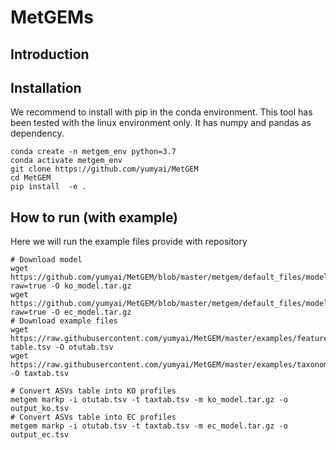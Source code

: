 # MetGEMs

## Introduction



## Installation
We recommend to install with pip in the conda environment. This tool has been tested with the linux environment only. It has numpy and pandas as dependency.
```
conda create -n metgem_env python=3.7
conda activate metgem_env
git clone https://github.com/yumyai/MetGEM
cd MetGEM
pip install  -e .
```

## How to run (with example)
Here we will run the example files provide with repository
```
# Download model
wget https://github.com/yumyai/MetGEM/blob/master/metgem/default_files/models/kmodels/core.tar.gz?raw=true -O ko_model.tar.gz
wget https://github.com/yumyai/MetGEM/blob/master/metgem/default_files/models/emodels/core.tar.gz?raw=true -O ec_model.tar.gz
# Download example files
wget https://raw.githubusercontent.com/yumyai/MetGEM/master/examples/feature-table.tsv -O otutab.tsv
wget https://raw.githubusercontent.com/yumyai/MetGEM/master/examples/taxonomy_gg.tsv -O taxtab.tsv

# Convert ASVs table into KO profiles
metgem markp -i otutab.tsv -t taxtab.tsv -m ko_model.tar.gz -o output_ko.tsv
# Convert ASVs table into EC profiles
metgem markp -i otutab.tsv -t taxtab.tsv -m ec_model.tar.gz -o output_ec.tsv
```
